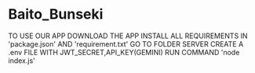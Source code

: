 # Baito_Bunseki
TO USE OUR APP
DOWNLOAD THE APP
INSTALL ALL REQUIREMENTS IN 'package.json' AND 'requirement.txt'
GO TO FOLDER SERVER
CREATE A .env FILE WITH JWT_SECRET,API_KEY(GEMINI)
RUN COMMAND 'node index.js'
